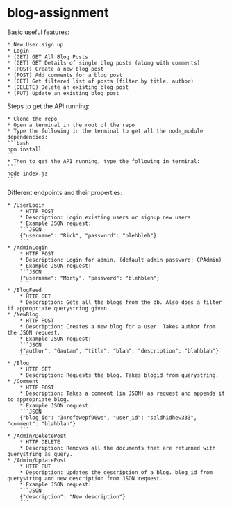# blog-assignment

Basic useful features:

	* New User sign up
	* Login
	* (GET) GET All Blog Posts
	* (GET) GET Details of single blog posts (along with comments)
	* (POST) Create a new blog post
	* (POST) Add comments for a blog post
	* (GET) Get filtered list of posts (filter by title, author)
	* (DELETE) Delete an existing blog post
	* (PUT) Update an existing blog post

Steps to get the API running: 
	
	* Clone the repo
	* Open a terminal in the root of the repo
	* Type the following in the terminal to get all the node_module dependencies:
	```bash
	npm install
	```
	* Then to get the API running, type the following in terminal: 
	```	
	node index.js
	```

Different endpoints and their properties: 

	* /UserLogin
		* HTTP POST
		* Description: Login existing users or signup new users.
		* Example JSON request: 
		```JSON
		{"username": "Rick", "password": "blehbleh"}
		```
	* /AdminLogin
		* HTTP POST
		* Description: Login for admin. (default admin password: CPAdmin)
		* Example JSON request:
		```JSON 
		{"username": "Morty", "password": "blehbleh"}
		```
	* /BlogFeed
		* HTTP GET
		* Description: Gets all the blogs from the db. Also does a filter if appropriate querystring given.
	* /NewBlog
		* HTTP POST
		* Description: Creates a new blog for a user. Takes author from the JSON request.
		* Example JSON request: 
		```JSON
		{"author": "Gautam", "title": "blah", "description": "blahblah"}
		```
	* /Blog
		* HTTP GET
		* Description: Requests the blog. Takes blogid from querystring.
	* /Comment
		* HTTP POST
		* Description: Takes a comment (in JSON) as request and appends it to appropriate blog.
		* Example JSON request:
		```JSON
		{"blog_id": "34refdwepf90we", "user_id": "saldhidhew333", "comment": "blahblah"}
		```
	* /Admin/DeletePost
		* HTTP DELETE
		* Description: Removes all the documents that are returned with querystring as query.
	* /Admin/UpdatePost
		* HTTP PUT
		* Description: Updates the description of a blog. blog_id from querystring and new description from JSON request.
		* Example JSON request:
		```JSON
		{"description": "New description"}
		```
